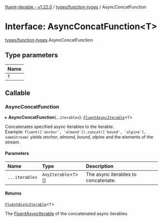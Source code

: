 [fluent-iterable - v1.22.0](../README.md) / [types/function-types](../modules/types_function_types.md) / AsyncConcatFunction

# Interface: AsyncConcatFunction<T\>

[types/function-types](../modules/types_function_types.md).AsyncConcatFunction

## Type parameters

| Name |
| :------ |
| `T` |

## Callable

### AsyncConcatFunction

▸ **AsyncConcatFunction**(...`iterables`): [`FluentAsyncIterable`](index.FluentAsyncIterable.md)<`T`\>

Concatenates specified async iterables to the iterable.<br>
  Example: `fluent(['anchor', 'almond']).concat(['bound', 'alpine'], someStream)` yields *anchor*, *almond*, *bound*, *alpine* and the elements of the stream.

#### Parameters

| Name | Type | Description |
| :------ | :------ | :------ |
| `...iterables` | `AnyIterable`<`T`\>[] | The async iterables to concatenate. |

#### Returns

[`FluentAsyncIterable`](index.FluentAsyncIterable.md)<`T`\>

The [FluentAsyncIterable](index.FluentAsyncIterable.md) of the concatenated async iterables.
